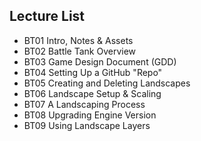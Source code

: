 ## Lecture List
* BT01 Intro, Notes & Assets
* BT02 Battle Tank Overview
* BT03 Game Design Document (GDD)
* BT04 Setting Up a GitHub "Repo"
* BT05 Creating and Deleting Landscapes
* BT06 Landscape Setup & Scaling
* BT07 A Landscaping Process
* BT08 Upgrading Engine Version
* BT09 Using Landscape Layers
